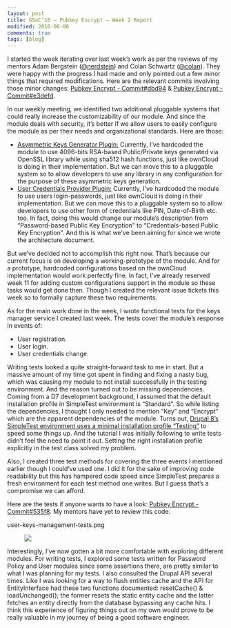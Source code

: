```yaml
---
layout: post
title: GSoC’16 – Pubkey Encrypt – Week 2 Report
modified: 2016-06-06
comments: true
tags: [blog]
---
```


I started the week iterating over last week’s work as per the reviews of my mentors Adam Bergstein (<a href ='https://www.drupal.org/u/nerdstein'>@nerdstein</a>) and Colan Schwartz (<a href='https://www.drupal.org/u/colan'>@colan</a>). They were happy with the progress I had made and only pointed out a few minor things that required modifications. Here are the relevant commits involving those minor changes: <a href='https://github.com/talhaparacha/pubkey_encrypt/commit/dbd946fc7c0adddd21ba5d6e9e52e915bd674b37'>Pubkey Encrypt - Commit#dbd94</a> & <a href='https://github.com/talhaparacha/pubkey_encrypt/commit/e3defd56f616b974810c0cca52149449344e1a8d'>Pubkey Encrypt - Commit#e3defd</a>.

In our weekly meeting, we identified two additional pluggable systems that could really increase the customizability of our module. And since the module deals with security, it’s better if we allow users to easily configure the module as per their needs and organizational standards. Here are those:


* <a href='https://www.drupal.org/node/2738847'>Asymmetric Keys Generator Plugin:</a> Currently, I’ve hardcoded the module to use 4096-bits RSA-based Public/Private keys generated via OpenSSL library while using sha512 hash functions, just like ownCloud is doing in their implementation. But we can move this to a pluggable system so to allow developers to use any library in any configuration for the purpose of these asymmetric keys generation.
* <a href='https://www.drupal.org/node/2738839'>User Credentials Provider Plugin:</a> Currently, I’ve hardcoded the module to use users login-passwords, just like ownCloud is doing in their implementation. But we can move this to a pluggable system so to allow developers to use other form of credentials like PIN, Date-of-Birth etc. too. In fact, doing this would change our module’s description from “Password-based Public Key Encryption” to “Credentials-based Public Key Encryption”. And this is what we’ve been aiming for since we wrote the architecture document.

But we’ve decided not to accomplish this right now. That’s because our current focus is on developing a working-prototype of the module. And for a prototype, hardcoded configurations based on the ownCloud implementation would work perfectly fine. In fact, I’ve already reserved week 11 for adding custom configurations support in the module so these tasks would get done then. Though I created the relevant issue tickets this week so to formally capture these two requirements.

As for the main work done in the week, I wrote functional tests for the keys manager service I created last week. The tests cover the module’s response in events of:

* User registration.
* User login.
* User credentials change.

Writing tests looked a quite straight-forward task to me in start. But a massive amount of my time got spent in finding and fixing a nasty bug, which was causing my module to not install successfully in the testing environment. And the reason turned out to be missing dependencies. Coming from a D7 development background, I assumed that the default installation profile in SimpleTest environment is “Standard”. So while listing the dependencies, I thought I only needed to mention “Key” and “Encrypt” which are the apparent dependencies of the module. Turns out, <a href='https://www.drupal.org/node/1911318'>Drupal 8’s SimpleTest environment uses a minimal installation profile “Testing”</a> to speed some things up. And the tutorial I was initially following to write tests didn’t feel the need to point it out. Setting the right installation profile explicitly in the test class solved my problem.

Also, I created three test methods for covering the three events I mentioned earlier though I could’ve used one. I did it for the sake of improving code readability but this has hampered code speed since SimpleTest prepares a fresh environment for each test method one writes. But I guess that’s a compromise we can afford.

Here are the tests if anyone wants to have a look: <a href='https://github.com/talhaparacha/pubkey_encrypt/commit/535f8fe4e16fe3a1951624197c5aa2f183cfb185'>Pubkey Encrypt - Commit#535f8</a>. My mentors have yet to review this code.

<img>user-keys-management-tests.png

<figure>
  <img src="http://www.talhaparacha.com/user-keys-management-tests.png">
  <figcaption>
  </figcaption>
</figure>

Interestingly, I’ve now gotten a bit more comfortable with exploring different modules. For writing tests, I explored some tests written for Password Policy and User modules since some assertions there, are pretty similar to what I was planning for my tests. I also consulted the Drupal API several times. Like I was looking for a way to flush entities cache and the API for EntityInterface had these two functions documented: resetCache() & loadUnchanged(); the former resets the static entity cache and the latter fetches an entity directly from the database bypassing any cache hits. I think this experience of figuring things out on my own would prove to be really valuable in my journey of being a good software engineer.
